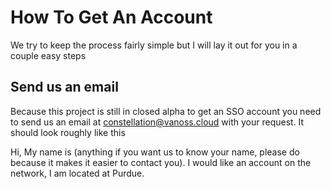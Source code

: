 # How To Get An Account
We try to keep the process fairly simple but I will lay it out for you in a couple easy steps

## Send us an email
Because this project is still in closed alpha to get an SSO account you need to send us an email at constellation@vanoss.cloud with your request. It should look roughly like this

Hi,
     My name is (anything if you want us to know your name, please do because it makes it easier to contact you). I would like an account on the network, I am located at Purdue.

